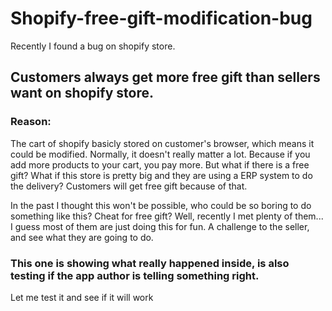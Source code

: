 # Shopify-free-gift-modification-bug
<p>Recently I found a bug on shopify store.</p>
<h2>Customers always get more free gift than sellers want on shopify store.</h2>
<h3>Reason:</h3>
<p>The cart of shopify basicly stored on customer's browser, which means it could be modified. Normally, it doesn't really matter a lot. Because if you add more products to your cart, you pay more. But what if there is a free gift? What if this store is pretty big and they are using a ERP system to do the delivery? Customers will get free gift because of that. </p>
<p>In the past I thought this won't be possible, who could be so boring to do something like this? Cheat for free gift? Well, recently I met plenty of them... I guess most of them are just doing this for fun. A challenge to the seller, and see what they are going to do.</p>
<h3>This one is showing what really happened inside, is also testing if the app author is telling something right.</h3>
<p>Let me test it and see if it will work</p>
